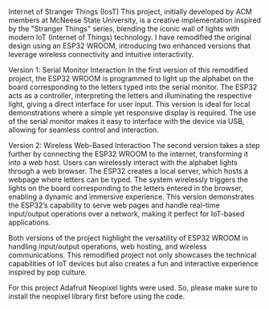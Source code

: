 Internet of Stranger Things (IosT)
This project, initially developed by ACM members at McNeese State University, is a creative implementation inspired by the "Stranger Things" series, blending the iconic wall of lights with modern IoT (Internet of Things) technology. I have remodified the original design using an ESP32 WROOM, introducing two enhanced versions that leverage wireless connectivity and intuitive interactivity.

Version 1: Serial Monitor Interaction
In the first version of this remodified project, the ESP32 WROOM is programmed to light up the alphabet on the board corresponding to the letters typed into the serial monitor. The ESP32 acts as a controller, interpreting the letters and illuminating the respective light, giving a direct interface for user input. This version is ideal for local demonstrations where a simple yet responsive display is required. The use of the serial monitor makes it easy to interface with the device via USB, allowing for seamless control and interaction.

Version 2: Wireless Web-Based Interaction
The second version takes a step further by connecting the ESP32 WROOM to the internet, transforming it into a web host. Users can wirelessly interact with the alphabet lights through a web browser. The ESP32 creates a local server, which hosts a webpage where letters can be typed. The system wirelessly triggers the lights on the board corresponding to the letters entered in the browser, enabling a dynamic and immersive experience. This version demonstrates the ESP32’s capability to serve web pages and handle real-time input/output operations over a network, making it perfect for IoT-based applications.

Both versions of the project highlight the versatility of ESP32 WROOM in handling input/output operations, web hosting, and wireless communications. This remodified project not only showcases the technical capabilities of IoT devices but also creates a fun and interactive experience inspired by pop culture.

For this project Adafruit Neopixel lights were used. So, please make sure to install the neopixel library first before using the code.
